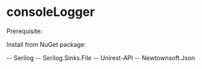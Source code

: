 # consoleLogger

Prerequisite:

Install from NuGet package:

-- Serilog
-- Serilog.Sinks.File
-- Unirest-API
-- Newtownsoft.Json
